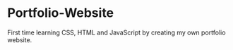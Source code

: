 # Portfolio-Website
First time learning CSS, HTML and JavaScript by creating my own portfolio website.

